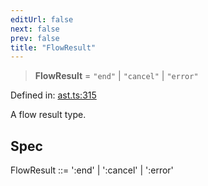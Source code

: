```yaml
---
editUrl: false
next: false
prev: false
title: "FlowResult"
---
```


> **FlowResult** = `"end"` \| `"cancel"` \| `"error"`

Defined in: [ast.ts:315](https://github.com/rcs-agents/rcs-lang/blob/2886a07e868cf92f1e606ce6c904ff7e06f6aeb1/packages/ast/src/ast.ts#L315)

A flow result type.

## Spec

FlowResult ::= ':end' | ':cancel' | ':error'
